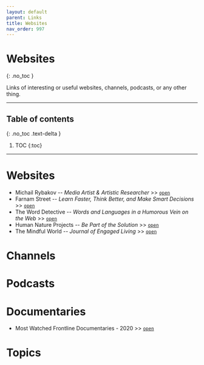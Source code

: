 ```yaml
---
layout: default
parent: Links
title: Websites
nav_order: 997
---
```


# Websites
{: .no_toc }

Links of interesting or useful websites, channels, podcasts, or any other thing.

---

## Table of contents
{: .no_toc .text-delta }

1. TOC
{:toc}

---

# Websites

- Michail Rybakov -- *Media Artist & Artistic Researcher* >> [`open`](https://rybakov.com/)
- Farnam Street -- *Learn Faster, Think Better, and Make Smart Decisions* >> [`open`](https://fs.blog/)
- The Word Detective -- *Words and Languages in a Humorous Vein on the Web* >> [`open`](http://www.word-detective.com/)
- Human Nature Projects -- *Be Part of the Solution* >> [`open`](https://humannatureprojects.org/)
- The Mindful World -- *Journal of Engaged Living* >> [`open`](https://www.themindfulword.org/)

# Channels

# Podcasts

# Documentaries

- Most Watched Frontline Documentaries - 2020 >> [`open`](https://www.pbs.org/wgbh/frontline/article/watch-10-most-streamed-frontline-2020-documentaries/)

# Topics

